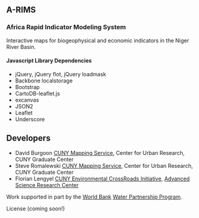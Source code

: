 ## A-RIMS ##
### Africa Rapid Indicator Modeling System ###

Interactive maps for biogeophysical and economic indicators
in the Niger River Basin.

#### Javascript Library Dependencies ####
* jQuery, jQuery flot, jQuery loadmask
* Backbone localstorage
* Bootstrap
* CartoDB-leaflet.js
* excanvas
* JSON2
* Leaflet
* Underscore

## Developers ##
* David Burgoon	[CUNY Mapping Service](https://gcdi.commons.gc.cuny.edu/2012/01/17/cuny-mapping-service/), Center for Urban Research, CUNY Graduate Center
* Steve Romalewski [CUNY Mapping Service](https://gcdi.commons.gc.cuny.edu/2012/01/17/cuny-mapping-service/), Center for Urban Research, CUNY Graduate Center
* Florian Lengyel  [CUNY Environmental CrossRoads Initiative](http://asrc.cuny.edu/crossroads), [Advanced Science Research Center](http://asrc.cuny.edu)

Work supported in part by the [World Bank](http.worldbank.org)
[Water Partnership Program](http://water.worldbank.org/wpp).

License (coming soon!)
